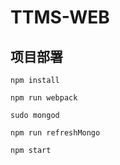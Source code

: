 # TTMS-WEB

## 项目部署

```
npm install
```

```
npm run webpack
```

```
sudo mongod
```

```
npm run refreshMongo
```

```
npm start
````